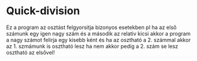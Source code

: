 # Quick-division

Ez a program az osztást felgyorsitja bizonyos esetekben 
pl ha az első számunk egy igen nagy szám és a második az relativ kicsi akkor a program 
a nagy számot felirja egy kisebb ként és ha az osztható a 2. számmal akkor az 1. szmámunk is osztható lesz 
ha nem akkor pedig a 2. szám se lesz osztható az elsővel!

